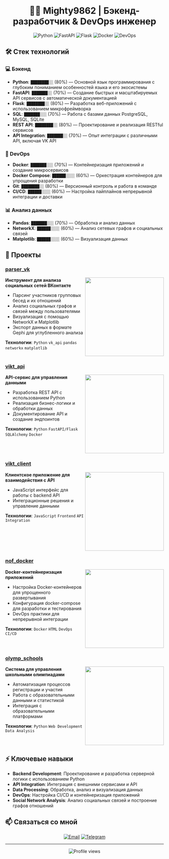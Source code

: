 # <div align="center">👨‍💻 Mighty9862 | Бэкенд-разработчик & DevOps инженер</div>

<div align="center">
  <img src="https://img.shields.io/badge/Python-Expert-3776AB?style=flat-square&logo=python&logoColor=white" alt="Python"/>
  <img src="https://img.shields.io/badge/FastAPI-Advanced-009688?style=flat-square&logo=fastapi&logoColor=white" alt="FastAPI"/>
  <img src="https://img.shields.io/badge/Flask-Advanced-000000?style=flat-square&logo=flask&logoColor=white" alt="Flask"/>
  <img src="https://img.shields.io/badge/Docker-Advanced-2496ED?style=flat-square&logo=docker&logoColor=white" alt="Docker"/>
  <img src="https://img.shields.io/badge/DevOps-Intermediate-003545?style=flat-square&logo=devops&logoColor=white" alt="DevOps"/>
</div>

## 🛠️ Стек технологий

### 💻 Бэкенд
- **Python**: `████████░░` (80%) — Основной язык программирования с глубоким пониманием особенностей языка и его экосистемы
- **FastAPI**: `███████░░` (70%) — Создание быстрых и масштабируемых API сервисов с автоматической документацией
- **Flask**: `████████░░` (80%) — Разработка веб-приложений с использованием микрофреймворка
- **SQL**: `███████░░░` (70%) — Работа с базами данных PostgreSQL, MySQL, SQLite
- **REST API**: `████████░░` (80%) — Проектирование и реализация RESTful сервисов
- **API Integration**: `███████░░` (70%) — Опыт интеграции с различными API, включая VK API

### 🔄 DevOps
- **Docker**: `███████░░░` (70%) — Контейнеризация приложений и создание микросервисов
- **Docker Compose**: `██████░░░░` (60%) — Оркестрация контейнеров для упрощения разработки
- **Git**: `████████░░` (80%) — Версионный контроль и работа в команде
- **CI/CD**: `██████░░░░` (60%) — Настройка пайплайнов непрерывной интеграции и доставки

### 📊 Анализ данных
- **Pandas**: `███████░░░` (70%) — Обработка и анализ данных
- **NetworkX**: `██████░░░░` (60%) — Анализ сетевых графов и социальных связей
- **Matplotlib**: `██████░░░░` (60%) — Визуализация данных

## 📂 Проекты

### [parser_vk](https://github.com/Mighty9862/parser_vk)
<img align="right" width="250" src="https://github-readme-stats.vercel.app/api/pin/?username=Mighty9862&repo=parser_vk&theme=dark" />

**Инструмент для анализа социальных сетей ВКонтакте**
- Парсинг участников групповых бесед и их отношений
- Анализ социальных графов и связей между пользователями
- Визуализация с помощью NetworkX и Matplotlib
- Экспорт данных в формате Gephi для углубленного анализа

**Технологии**: `Python` `vk_api` `pandas` `networkx` `matplotlib`
<br clear="right"/>

### [vikt_api](https://github.com/Mighty9862/vikt_api)
<img align="right" width="250" src="https://github-readme-stats.vercel.app/api/pin/?username=Mighty9862&repo=vikt_api&theme=dark" />

**API-сервис для управления данными**
- Разработка REST API с использованием Python
- Реализация бизнес-логики и обработки данных
- Документирование API и создание эндпоинтов

**Технологии**: `Python` `FastAPI/Flask` `SQLAlchemy` `Docker`
<br clear="right"/>

### [vikt_client](https://github.com/Mighty9862/vikt_client)
<img align="right" width="250" src="https://github-readme-stats.vercel.app/api/pin/?username=Mighty9862&repo=vikt_client&theme=dark" />

**Клиентское приложение для взаимодействия с API**
- JavaScript интерфейс для работы с backend API
- Интеграционные решения и управление данными

**Технологии**: `JavaScript` `Frontend` `API Integration`
<br clear="right"/>

### [nof_docker](https://github.com/Mighty9862/nof_docker)
<img align="right" width="250" src="https://github-readme-stats.vercel.app/api/pin/?username=Mighty9862&repo=nof_docker&theme=dark" />

**Docker-контейнеризация приложений**
- Настройка Docker-контейнеров для упрощенного развертывания
- Конфигурация docker-compose для разработки и тестирования
- DevOps практики для непрерывной интеграции

**Технологии**: `Docker` `HTML` `DevOps` `CI/CD`
<br clear="right"/>

### [olymp_schools](https://github.com/Mighty9862/olymp_schools)
<img align="right" width="250" src="https://github-readme-stats.vercel.app/api/pin/?username=Mighty9862&repo=olymp_schools&theme=dark" />

**Система для управления школьными олимпиадами**
- Автоматизация процессов регистрации и участия
- Работа с образовательными данными и статистикой
- Интеграция с образовательными платформами

**Технологии**: `Python` `Web Development` `Data Analysis`
<br clear="right"/>

## ⚡ Ключевые навыки

- **Backend Development**: Проектирование и разработка серверной логики с использованием Python
- **API Integration**: Интеграция с внешними сервисами и API
- **Data Processing**: Обработка, анализ и визуализация данных
- **DevOps**: Настройка CI/CD и контейнеризация приложений
- **Social Network Analysis**: Анализ социальных связей и построение графов отношений

## 📫 Связаться со мной

<div align="center">
  <a href="mailto:your-email@example.com"><img src="https://img.shields.io/badge/Email-Contact%20Me-blue?style=for-the-badge&logo=gmail" alt="Email"></a>
  <a href="https://t.me/yourusername"><img src="https://img.shields.io/badge/Telegram-Message%20Me-blue?style=for-the-badge&logo=telegram" alt="Telegram"></a>
</div>

<!-- 
Статистика GitHub
![GitHub stats](https://github-readme-stats.vercel.app/api?username=Mighty9862&show_icons=true&theme=dark)
![Top Langs](https://github-readme-stats.vercel.app/api/top-langs/?username=Mighty9862&layout=compact&theme=dark)
-->

---

<div align="center">
  <img src="https://komarev.com/ghpvc/?username=Mighty9862&color=blue" alt="Profile views"/>
</div>
